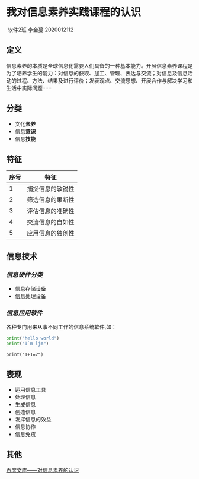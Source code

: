 # 我对信息素养实践课程的认识

​                                                            软件2班    李金蔓   2020012112

## 定义

信息素养的本质是全球信息化需要人们具备的一种基本能力。开展信息素养课程是为了培养学生的能力：对信息的获取、加工、管理、表达与交流；对信息及信息活动的过程、方法、结果及进行评价；发表观点、交流思想、开展合作与解决学习和生活中实际问题······

## 分类

- 文化**素养**
- 信息**意识**
- 信息**技能**

## 特征

| 序号 | 特征             |
| ---- | ---------------- |
| 1    | 捕捉信息的敏锐性 |
| 2    | 筛选信息的果断性 |
| 3    | 评估信息的准确性 |
| 4    | 交流信息的自如性 |
| 5    | 应用信息的独创性 |



## 信息技术

### *信息硬件分类*

- 信息存储设备
- 信息处理设备

### *信息应用软件*

各种专门用来从事不同工作的信息系统软件,如：

```python
print("hello world")
print("I`m ljm")
```

`print("1+1=2")`

## 表现

- 运用信息工具
- 处理信息
- 生成信息
- 创造信息
- 发挥信息的效益
- 信息协作
- 信息免疫

## 其他

[百度文库——对信息素养的认识](https://wenku.baidu.com/view/9ba9bc191711cc7930b7161a.html)

